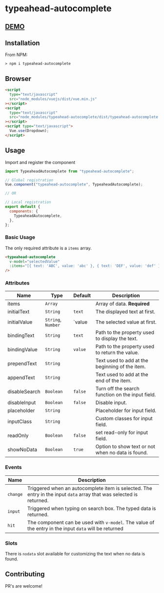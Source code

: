 # typeahead-autocomplete

## [DEMO](https://alexurquhart.github.io/vue-bootstrap-typeahead/#/examples)

## Installation

From NPM:

```
> npm i typeahead-autocomplete
```

## Browser

```html
<script
  type="text/javascript"
  src="node_modules/vuejs/dist/vue.min.js"
></script>
<script
  type="text/javascript"
  src="node_modules/typeahead-autocomplete/dist/typeahead-autocomplete.min.js"
></script>
<script type="text/javascript">
  Vue.use(Dropdown);
</script>
```

## Usage

Import and register the component

```javascript
import TypeaheadAutocomplete from "typeahead-autocomplete";

// Global registration
Vue.component("typeahead-autocomplete", TypeaheadAutocomplete);

// OR

// Local registration
export default {
  components: {
    TypeaheadAutocomplete,
  },
};
```

### Basic Usage

The only required attribute is a `items` array.

```html
<typeahead-autocomplete
  v-model="selectedValue"
  :items="[{ text: 'ABC', value: 'abc' }, { text: 'DEF', value: 'def' }, { text: 'GHI', value: 'ghi' }]"
/>
```

### Attributes

| Name          | Type               | Default | Description                                       |
| ------------- | ------------------ | ------- | ------------------------------------------------- |
| items         | `Array`            |         | Array of data. **Required**                       |
| initialText   | `String`           | `text`  | The displayed text at first.                      |
| initialValue  | `String`, `Number` | `value  | The selected value at first.                      |
| bindingText   | `String`           | `text`  | Path to the property used to display the text.    |
| bindingValue  | `String`           | `value` | Path to the property used to return the value.    |
| prependText   | `String`           |         | Text used to add at the beginning of the item.    |
| appendText    | `String`           |         | Text used to add at the end of the item.          |
| disableSearch | `Boolean`          | `false` | Turn off the search function on the input field.  |
| disableInput  | `Boolean`          | `false` | Disable input.                                    |
| placeholder   | `String`           |         | Placeholder for input field.                      |
| inputClass    | `String`           |         | Custom classes for input field.                   |
| readOnly      | `Boolean`          | `false` | set read-only for input field.                    |
| showNoData    | `Boolean`          | `true`  | Option to show text or not when no data is found. |

### Events

| Name     | Description                                                                                                         |
| -------- | ------------------------------------------------------------------------------------------------------------------- |
| `change` | Triggered when an autocomplete item is selected. The entry in the input `data` array that was selected is returned. |
| `input`  | Triggered when typing on search box. The typed data is returned.                                                    |
| `hit`    | The component can be used with `v-model`. The value of the entry in the input `data` will be returned               |

### Slots

There is `nodata` slot available for customizing the text when no data is found.

## Contributing

PR's are welcome!
